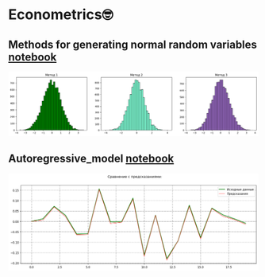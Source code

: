 # Econometrics🤓

## Methods for generating normal random variables [notebook](Autoregressive_model/main.ipynb)
![alt text](Investigation_of_generators_of_normal_random_variables/graphics/output.png)

## Autoregressive_model [notebook](Investigation_of_generators_of_normal_random_variables/gen_random.ipynb)
![alt text](Autoregressive_model/output.png)
